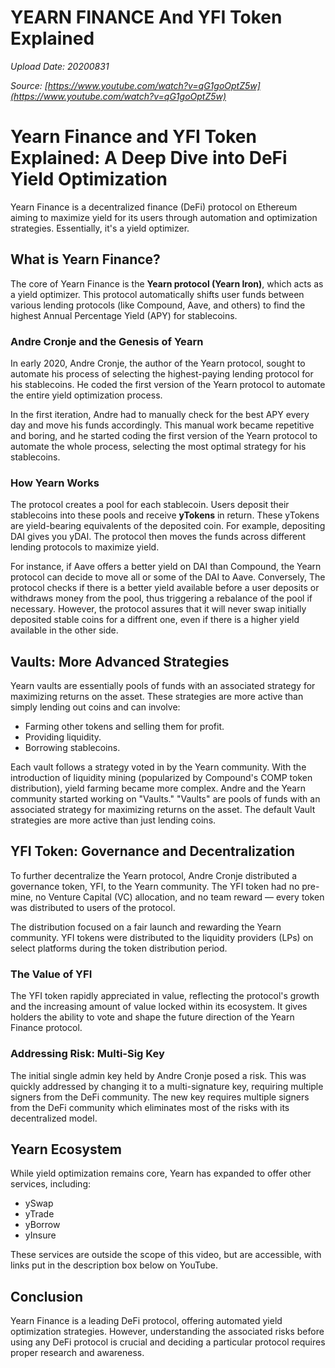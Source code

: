 # YEARN FINANCE And YFI Token Explained

*Upload Date: 20200831*

*Source: [https://www.youtube.com/watch?v=qG1goOptZ5w](https://www.youtube.com/watch?v=qG1goOptZ5w)*

# Yearn Finance and YFI Token Explained: A Deep Dive into DeFi Yield Optimization

Yearn Finance is a decentralized finance (DeFi) protocol on Ethereum aiming to maximize yield for its users through automation and optimization strategies. Essentially, it's a yield optimizer.

## What is Yearn Finance?

The core of Yearn Finance is the **Yearn protocol (Yearn Iron)**, which acts as a yield optimizer. This protocol automatically shifts user funds between various lending protocols (like Compound, Aave, and others) to find the highest Annual Percentage Yield (APY) for stablecoins.

### Andre Cronje and the Genesis of Yearn

In early 2020, Andre Cronje, the author of the Yearn protocol, sought to automate his process of selecting the highest-paying lending protocol for his stablecoins. He coded the first version of the Yearn protocol to automate the entire yield optimization process.

In the first iteration, Andre had to manually check for the best APY every day and move his funds accordingly. This manual work became repetitive and boring, and he started coding the first version of the Yearn protocol to automate the whole process, selecting the most optimal strategy for his stablecoins.

### How Yearn Works

The protocol creates a pool for each stablecoin. Users deposit their stablecoins into these pools and receive **yTokens** in return. These yTokens are yield-bearing equivalents of the deposited coin. For example, depositing DAI gives you yDAI. The protocol then moves the funds across different lending protocols to maximize yield.

For instance, if Aave offers a better yield on DAI than Compound, the Yearn protocol can decide to move all or some of the DAI to Aave. Conversely, The protocol checks if there is a better yield available before a user deposits or withdraws money from the pool, thus triggering a rebalance of the pool if necessary. However, the protocol assures that it will never swap initially deposited stable coins for a diffrent one, even if there is a higher yield available in the other side.

## Vaults: More Advanced Strategies

Yearn vaults are essentially pools of funds with an associated strategy for maximizing returns on the asset. These strategies are more active than simply lending out coins and can involve:

*   Farming other tokens and selling them for profit.
*   Providing liquidity.
*   Borrowing stablecoins.

Each vault follows a strategy voted in by the Yearn community. With the introduction of liquidity mining (popularized by Compound's COMP token distribution), yield farming became more complex. Andre and the Yearn community started working on "Vaults." "Vaults" are pools of funds with an associated strategy for maximizing returns on the asset. The default Vault strategies are more active than just lending coins.

## YFI Token: Governance and Decentralization

To further decentralize the Yearn protocol, Andre Cronje distributed a governance token, YFI, to the Yearn community. The YFI token had no pre-mine, no Venture Capital (VC) allocation, and no team reward — every token was distributed to users of the protocol.

The distribution focused on a fair launch and rewarding the Yearn community. YFI tokens were distributed to the liquidity providers (LPs) on select platforms during the token distribution period.

### The Value of YFI

The YFI token rapidly appreciated in value, reflecting the protocol's growth and the increasing amount of value locked within its ecosystem. It gives holders the ability to vote and shape the future direction of the Yearn Finance protocol.

### Addressing Risk: Multi-Sig Key

The initial single admin key held by Andre Cronje posed a risk. This was quickly addressed by changing it to a multi-signature key, requiring multiple signers from the DeFi community. The new key requires multiple signers from the DeFi community which eliminates most of the risks with its decentralized model.

## Yearn Ecosystem

While yield optimization remains core, Yearn has expanded to offer other services, including:

*   ySwap
*   yTrade
*   yBorrow
*   yInsure

These services are outside the scope of this video, but are accessible, with links put in the description box below on YouTube.

## Conclusion

Yearn Finance is a leading DeFi protocol, offering automated yield optimization strategies. However, understanding the associated risks before using any DeFi protocol is crucial and deciding a particular protocol requires proper research and awareness.